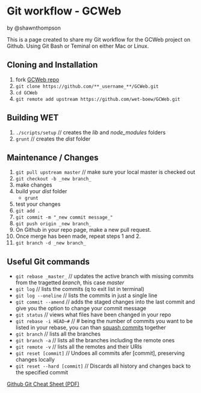 # Git workflow - GCWeb

by @shawnthompson

This is a page created to share my Git workflow for the GCWeb project on Github. Using Git Bash or Teminal on either Mac or Linux.

## Cloning and Installation

1. fork [GCWeb repo](https://github.com/wet-boew/GCWeb)
1. `git clone https://github.com/**_username_**/GCWeb.git`
2. `cd GCWeb`
1. `git remote add upstream https://github.com/wet-boew/GCWeb.git`

## Building WET

1. `./scripts/setup` // creates the _lib_ and _node_modules_ folders
2. `grunt` // creates the _dist_ folder

## Maintenance / Changes
1. `git pull upstream master` // make sure your local master is checked out
1. `git checkout -b _new branch_`
1. make changes
2. build your _dist_ folder
    * `grunt` 
3. test your changes
1. `git add .`
1. `git commit -m "_new commit message_"`
1. `git push origin _new branch_`
1. On Github in your repo page, make a new pull request.
1. Once merge has been made, repeat steps 1 and 2.
1. `git branch -d _new branch_`

## Useful Git commands  

- `git rebase _master_` // updates the active branch with missing commits from the tragetted _branch_, this case _master_
- `git log` // lists the commits (q to exit list in terminal)
- `git log --oneline` // lists the commits in just a single line
- `git commit --amend` // adds the staged changes into the last commit and give you the option to change your commit message
- `git status` // views what files have been changed in your repo
- `git rebase -i HEAD~#` // # being the number of commits you want to be listed in your rebase, you can than [squash commits](http://`gitready.com/advanced/2009/02/10/squashing-commits-with-rebase.html) together
- `git branch` // lists all the branches
- `git branch -a` // lists all the branches including the remote ones
- `git remote -v` // lists all the remotes and their URIs
- `git reset [commit]` // Undoes all commits afer [commit], preserving changes locally
- `git reset --hard [commit]` // Discards all history and changes back to the specified commit

<p><a class="btn btn-primary" href="https://github.com/github/training-materials/blob/master/downloads/github-git-cheat-sheet.pdf?raw=true">Github Git Cheat Sheet (PDF)</a></p>
